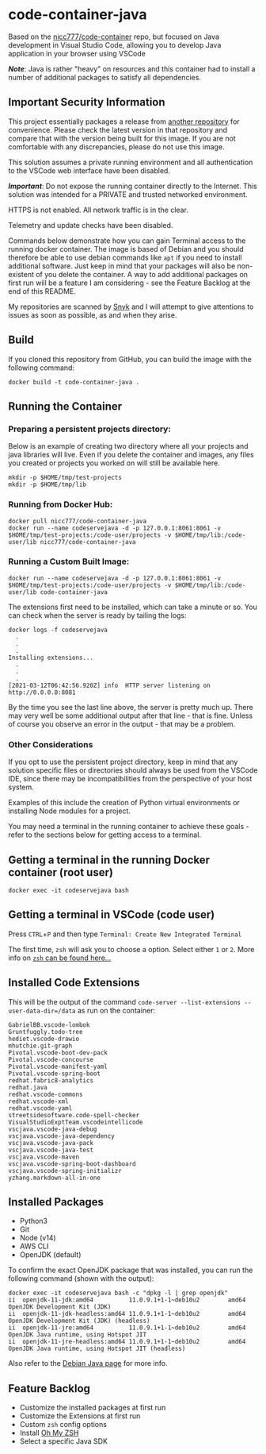 # code-container-java

Based on the [nicc777/code-container](https://github.com/nicc777/code-container) repo, but focused on Java development in Visual Studio Code, allowing you to develop Java application in your browser using VSCode

**_Note_**: Java is rather "heavy" on resources and this container had to install a number of additional packages to satisfy all dependencies.

## Important Security Information

This project essentially packages a release from [another repository](https://github.com/cdr/code-server) for convenience. Please check the latest version in that repository and compare that with the version being built for this image. If you are not comfortable with any discrepancies, please do not use this image.

This solution assumes a private running environment and all authentication to the VSCode web interface have been disabled.

**_Important_**: Do not expose the running container directly to the Internet. This solution was intended for a PRIVATE and trusted networked environment.

HTTPS is not enabled. All network traffic is in the clear.

Telemetry and update checks have been disabled.

Commands below demonstrate how you can gain Terminal access to the running docker container. The image is based of Debian and you should therefore be able to use debian commands like `apt` if you need to install additional software. Just keep in mind that your packages will also be non-existent of you delete the container. A way to add additional packages on first run will be a feature I am considering - see the Feature Backlog at the end of this README.

My repositories are scanned by [Snyk](https://snyk.io/) and I will attempt to give attentions to issues as soon as possible, as and when they arise.

## Build

If you cloned this repository from GitHub, you can build the image with the following command:

```shell
docker build -t code-container-java .
```

## Running the Container

### Preparing a persistent projects directory:

Below is an example of creating two directory where all your projects and java libraries will live. Even if you delete the container and images, any files you created or projects you worked on will still be available here.

```shell
mkdir -p $HOME/tmp/test-projects
mkdir -p $HOME/tmp/lib
```

### Running from Docker Hub:

```shell
docker pull nicc777/code-container-java
docker run --name codeservejava -d -p 127.0.0.1:8061:8061 -v $HOME/tmp/test-projects:/code-user/projects -v $HOME/tmp/lib:/code-user/lib nicc777/code-container-java
```

### Running a Custom Built Image:

```shell
docker run --name codeservejava -d -p 127.0.0.1:8061:8061 -v $HOME/tmp/test-projects:/code-user/projects -v $HOME/tmp/lib:/code-user/lib code-container-java
```

The extensions first need to be installed, which can take a minute or so. You can check when the server is ready by tailing the logs:

```shell
docker logs -f codeservejava
  .
  .
  .
Installing extensions...
  .
  .
  .
[2021-03-12T06:42:56.920Z] info  HTTP server listening on http://0.0.0.0:8081
```

By the time you see the last line above, the server is pretty much up. There may very well be some additional output after that line - that is fine. Unless of course you observe an error in the output - that may be a problem.

### Other Considerations 

If you opt to use the persistent project directory, keep in mind that any solution specific files or directories should always be used from the VSCode IDE, since there may be incompatibilities from the perspective of your host system.

Examples of this include the creation of Python virtual environments or installing Node modules for a project. 

You may need a terminal in the running container to achieve these goals - refer to the sections below for getting access to a terminal.

## Getting a terminal in the running Docker container (root user)

```shell
docker exec -it codeservejava bash
```

## Getting a terminal in VSCode (code user)

Press `CTRL`+`P` and then type `Terminal: Create New Integrated Terminal`

The first time, `zsh` will ask you to choose a option. Select either `1` or `2`. More info on [`zsh` can be found here...](https://www.zsh.org/)

## Installed Code Extensions

This will be the output of the command `code-server --list-extensions --user-data-dir=/data` as run on the container:

```text
GabrielBB.vscode-lombok
Gruntfuggly.todo-tree
hediet.vscode-drawio
mhutchie.git-graph
Pivotal.vscode-boot-dev-pack
Pivotal.vscode-concourse
Pivotal.vscode-manifest-yaml
Pivotal.vscode-spring-boot
redhat.fabric8-analytics
redhat.java
redhat.vscode-commons
redhat.vscode-xml
redhat.vscode-yaml
streetsidesoftware.code-spell-checker
VisualStudioExptTeam.vscodeintellicode
vscjava.vscode-java-debug
vscjava.vscode-java-dependency
vscjava.vscode-java-pack
vscjava.vscode-java-test
vscjava.vscode-maven
vscjava.vscode-spring-boot-dashboard
vscjava.vscode-spring-initializr
yzhang.markdown-all-in-one
```

## Installed Packages

* Python3
* Git
* Node (v14)
* AWS CLI
* OpenJDK (default)

To confirm the exact OpenJDK package that was installed, you can run the following command (shown with the output):

```shell
docker exec -it codeservejava bash -c "dpkg -l | grep openjdk"
ii  openjdk-11-jdk:amd64          11.0.9.1+1-1~deb10u2        amd64        OpenJDK Development Kit (JDK)
ii  openjdk-11-jdk-headless:amd64 11.0.9.1+1-1~deb10u2        amd64        OpenJDK Development Kit (JDK) (headless)
ii  openjdk-11-jre:amd64          11.0.9.1+1-1~deb10u2        amd64        OpenJDK Java runtime, using Hotspot JIT
ii  openjdk-11-jre-headless:amd64 11.0.9.1+1-1~deb10u2        amd64        OpenJDK Java runtime, using Hotspot JIT (headless)
```

Also refer to the [Debian Java page](https://wiki.debian.org/Java) for more info.

## Feature Backlog

* Customize the installed packages at first run
* Customize the Extensions at first run
* Custom `zsh` config options
* Install [Oh My ZSH](https://ohmyz.sh/)
* Select a specific Java SDK
